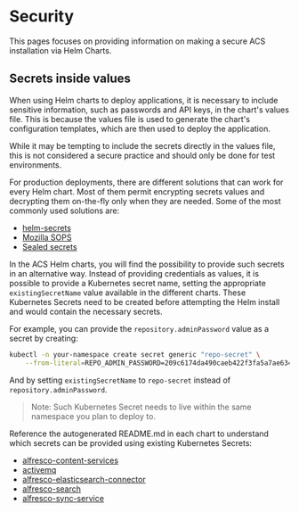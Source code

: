 # Security

This pages focuses on providing information on making a secure ACS installation
via Helm Charts.

## Secrets inside values

When using Helm charts to deploy applications, it is necessary to include
sensitive information, such as passwords and API keys, in the chart's values
file. This is because the values file is used to generate the chart's
configuration templates, which are then used to deploy the application.

While it may be tempting to include the secrets directly in the values file,
this is not considered a secure practice and should only be done for test
environments.

For production deployments, there are different solutions that can work for
every Helm chart. Most of them permit encrypting secrets values and decrypting
them on-the-fly only when they are needed. Some of the most commonly used
solutions are:

* [helm-secrets](https://github.com/jkroepke/helm-secrets)
* [Mozilla SOPS](https://github.com/mozilla/sops)
* [Sealed secrets](https://github.com/bitnami-labs/sealed-secrets)

In the ACS Helm charts, you will find the possibility to provide such secrets in
an alternative way. Instead of providing credentials as values, it is possible
to provide a Kubernetes secret name, setting the appropriate
`existingSecretName` value available in the different charts. These Kubernetes
Secrets need to be created before attempting the Helm install and would contain
the necessary secrets.

For example, you can provide the `repository.adminPassword` value as a secret by
creating:

```sh
kubectl -n your-namespace create secret generic "repo-secret" \
    --from-literal=REPO_ADMIN_PASSWORD=209c6174da490caeb422f3fa5a7ae634
```

And by setting `existingSecretName` to `repo-secret` instead of
`repository.adminPassword`.

> Note: Such Kubernetes Secret needs to live within the same namespace you
> plan to deploy to.

Reference the autogenerated README.md in each chart to understand which secrets
can be provided using existing Kubernetes Secrets:

* [alfresco-content-services](../../helm/alfresco-content-services/README.md)
* [activemq](../../helm/alfresco-content-services/charts/activemq/README.md)
* [alfresco-elasticsearch-connector](../../helm/alfresco-content-services/charts/alfresco-elasticsearch-connector/README.md)
* [alfresco-search](../../helm/alfresco-content-services/charts/alfresco-search/README.md)
* [alfresco-sync-service](../../helm/alfresco-content-services/charts/alfresco-sync-service/README.md)
